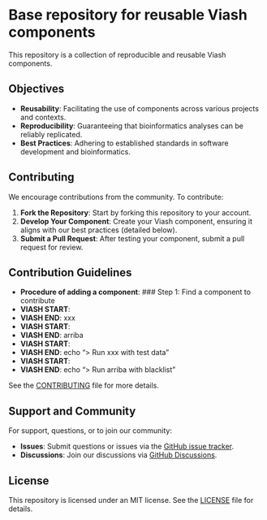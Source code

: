 # Base repository for reusable Viash components


This repository is a collection of reproducible and reusable Viash
components.

## Objectives

- **Reusability**: Facilitating the use of components across various
  projects and contexts.
- **Reproducibility**: Guaranteeing that bioinformatics analyses can be
  reliably replicated.
- **Best Practices**: Adhering to established standards in software
  development and bioinformatics.

## Contributing

We encourage contributions from the community. To contribute:

1.  **Fork the Repository**: Start by forking this repository to your
    account.
2.  **Develop Your Component**: Create your Viash component, ensuring it
    aligns with our best practices (detailed below).
3.  **Submit a Pull Request**: After testing your component, submit a
    pull request for review.

## Contribution Guidelines

- **Procedure of adding a component**: \### Step 1: Find a component to
  contribute
- **VIASH START**:
- **VIASH END**: xxx  
- **VIASH START**:
- **VIASH END**: arriba  
- **VIASH START**:
- **VIASH END**: echo “\> Run xxx with test data”
- **VIASH START**:
- **VIASH END**: echo “\> Run arriba with blacklist”

See the [CONTRIBUTING](CONTRIBUTING.md) file for more details.

## Support and Community

For support, questions, or to join our community:

- **Issues**: Submit questions or issues via the [GitHub issue
  tracker](https://github.com/viash-hub/base/issues).
- **Discussions**: Join our discussions via [GitHub
  Discussions](https://github.com/viash-hub/base/discussions).

## License

This repository is licensed under an MIT license. See the
[LICENSE](LICENSE) file for details.
